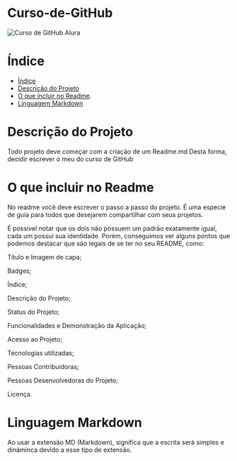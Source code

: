 # Curso-de-GitHub

![Curso de GitHub Alura](https://github.com/Leandrogomesjbq/Curso-de-GitHub/assets/162374267/454b6e14-1a08-449f-9118-007d8c245286)

# Índice

* [Índice](#índice)
* [Descrição do Projeto](#descrição-do-projeto)
* [O que incluir no Readme](#o-que-incluir-no-readme).
* [Linguagem Markdown](#Linguagem-Markdown)

# Descrição do Projeto

Todo projeto deve começar com a criação de um Readme.md
Desta forma, decidir escrever o meu do curso de GitHub

# O que incluir no Readme
No readme você deve escrever o passo a passo do projeto. 
É uma especie de guia para todos que desejarem compartilhar com seus projetos.

É possível notar que os dois não possuem um padrão exatamente igual, cada um possui sua identidade. Porém, conseguimos ver alguns pontos que podemos destacar que são legais de se ter no seu README, como:​

​Título e Imagem de capa;

Badges;​

Índice;​

Descrição do Projeto;​

Status do Projeto;​

Funcionalidades e Demonstração da Aplicação;​

Acesso ao Projeto;​

Tecnologias utilizadas;​

Pessoas Contribuidoras;​

Pessoas Desenvolvedoras do Projeto;​

Licença.​

# Linguagem Markdown
Ao usar a extensão MD (Markdown), significa que a escrita será simples e dinâminca devido a esse tipo de extensão.


